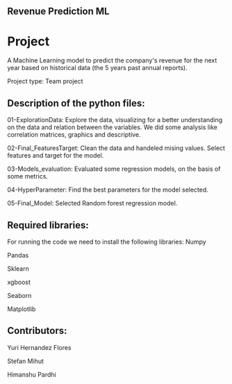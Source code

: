 ## Revenue Prediction ML

# Project 
A Machine Learning model to predict the company's revenue for the next year based on historical data (the 5 years past annual reports).

Project type: Team project

## Description of the python files:
01-ExplorationData: Explore the data, visualizing for a better understanding on the data and relation between the variables. We did some analysis like correlation matrices, graphics and descriptive.

02-Final_FeaturesTarget: Clean the data and handeled mising values. Select features and target for the model.

03-Models_evaluation: Evaluated some regression models, on the basis of some metrics.

04-HyperParameter: Find the best parameters for the model selected.

05-Final_Model: Selected Random forest regression model.

## Required libraries:
For running the code we need to install the following libraries:
Numpy

Pandas

Sklearn

xgboost

Seaborn

Matplotlib

## Contributors:
Yuri Hernandez Flores

Stefan Mihut

Himanshu Pardhi